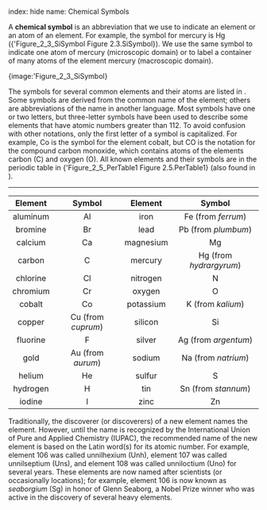 index: hide
name: Chemical Symbols

A  **chemical symbol** is an abbreviation that we use to indicate an element or an atom of an element. For example, the symbol for mercury is Hg ({'Figure_2_3_SiSymbol Figure 2.3.SiSymbol}). We use the same symbol to indicate one atom of mercury (microscopic domain) or to label a container of many atoms of the element mercury (macroscopic domain).


{image:'Figure_2_3_SiSymbol}
        

The symbols for several common elements and their atoms are listed in . Some symbols are derived from the common name of the element; others are abbreviations of the name in another language. Most symbols have one or two letters, but three-letter symbols have been used to describe some elements that have atomic numbers greater than 112. To avoid confusion with other notations, only the first letter of a symbol is capitalized. For example, Co is the symbol for the element cobalt, but CO is the notation for the compound carbon monoxide, which contains atoms of the elements carbon (C) and oxygen (O). All known elements and their symbols are in the periodic table in {'Figure_2_5_PerTable1 Figure 2.5.PerTable1} (also found in ).


****

| Element | Symbol | Element | Symbol |
|:-:|:-:|:-:|:-:|
| aluminum  | Al | iron | Fe (from  *ferrum*) |
| bromine  | Br  | lead | Pb (from  *plumbum*) |
| calcium | Ca | magnesium | Mg |
| carbon | C | mercury | Hg (from  *hydrargyrum*) |
| chlorine  | Cl | nitrogen | N |
| chromium | Cr | oxygen | O |
| cobalt | Co | potassium  | K (from  *kalium*) |
| copper | Cu (from  *cuprum*) | silicon | Si |
| fluorine | F | silver | Ag (from *argentum*) |
| gold | Au (from  *aurum*) | sodium | Na (from  *natrium*) |
| helium | He | sulfur | S |
| hydrogen | H | tin | Sn (from  *stannum*) |
| iodine | I | zinc | Zn |
    

Traditionally, the discoverer (or discoverers) of a new element names the element. However, until the name is recognized by the International Union of Pure and Applied Chemistry (IUPAC), the recommended name of the new element is based on the Latin word(s) for its atomic number. For example, element 106 was called unnilhexium (Unh), element 107 was called unnilseptium (Uns), and element 108 was called unniloctium (Uno) for several years. These elements are now named after scientists (or occasionally locations); for example, element 106 is now known as  *seaborgium* (Sg) in honor of Glenn Seaborg, a Nobel Prize winner who was active in the discovery of several heavy elements.

